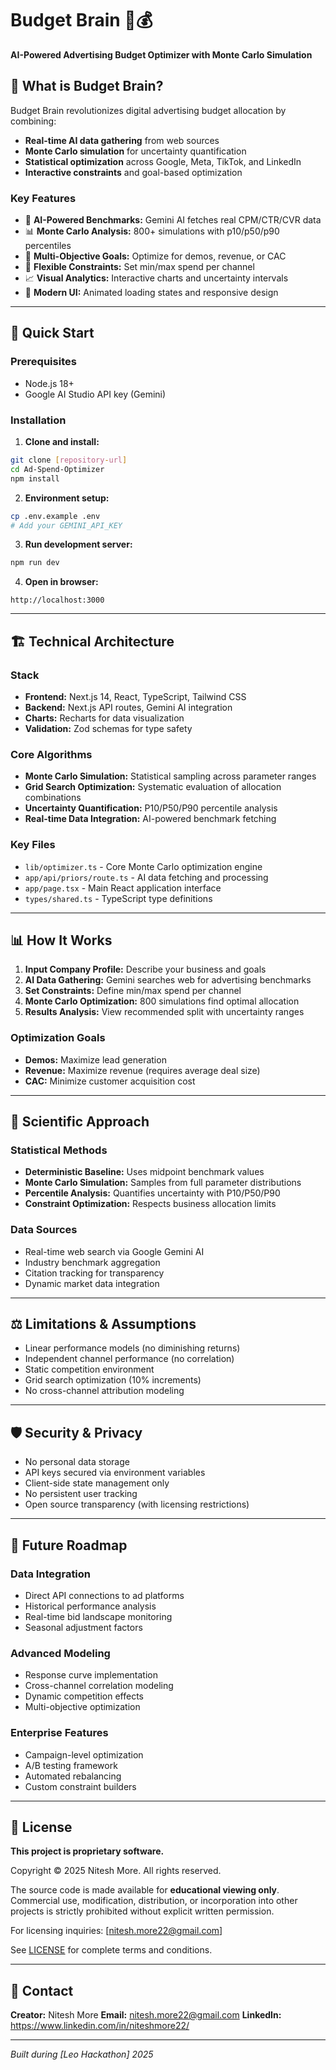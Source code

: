 # Budget Brain 🧠💰

**AI-Powered Advertising Budget Optimizer with Monte Carlo Simulation**



## 🎯 What is Budget Brain?

Budget Brain revolutionizes digital advertising budget allocation by combining:
- **Real-time AI data gathering** from web sources
- **Monte Carlo simulation** for uncertainty quantification  
- **Statistical optimization** across Google, Meta, TikTok, and LinkedIn
- **Interactive constraints** and goal-based optimization

### Key Features
- 🤖 **AI-Powered Benchmarks:** Gemini AI fetches real CPM/CTR/CVR data
- 📊 **Monte Carlo Analysis:** 800+ simulations with p10/p50/p90 percentiles
- 🎯 **Multi-Objective Goals:** Optimize for demos, revenue, or CAC
- 🔧 **Flexible Constraints:** Set min/max spend per channel
- 📈 **Visual Analytics:** Interactive charts and uncertainty intervals
- 🎨 **Modern UI:** Animated loading states and responsive design

---

## 🚀 Quick Start

### Prerequisites
- Node.js 18+ 
- Google AI Studio API key (Gemini)

### Installation

1. **Clone and install:**
```bash
git clone [repository-url]
cd Ad-Spend-Optimizer
npm install
```

2. **Environment setup:**
```bash
cp .env.example .env
# Add your GEMINI_API_KEY
```

3. **Run development server:**
```bash
npm run dev
```

4. **Open in browser:**
```
http://localhost:3000
```

---

## 🏗️ Technical Architecture

### Stack
- **Frontend:** Next.js 14, React, TypeScript, Tailwind CSS
- **Backend:** Next.js API routes, Gemini AI integration
- **Charts:** Recharts for data visualization
- **Validation:** Zod schemas for type safety

### Core Algorithms
- **Monte Carlo Simulation:** Statistical sampling across parameter ranges
- **Grid Search Optimization:** Systematic evaluation of allocation combinations
- **Uncertainty Quantification:** P10/P50/P90 percentile analysis
- **Real-time Data Integration:** AI-powered benchmark fetching

### Key Files
- `lib/optimizer.ts` - Core Monte Carlo optimization engine
- `app/api/priors/route.ts` - AI data fetching and processing
- `app/page.tsx` - Main React application interface
- `types/shared.ts` - TypeScript type definitions

---

## 📊 How It Works

1. **Input Company Profile:** Describe your business and goals
2. **AI Data Gathering:** Gemini searches web for advertising benchmarks  
3. **Set Constraints:** Define min/max spend per channel
4. **Monte Carlo Optimization:** 800 simulations find optimal allocation
5. **Results Analysis:** View recommended split with uncertainty ranges

### Optimization Goals
- **Demos:** Maximize lead generation
- **Revenue:** Maximize revenue (requires average deal size)
- **CAC:** Minimize customer acquisition cost

---

## 🔬 Scientific Approach

### Statistical Methods
- **Deterministic Baseline:** Uses midpoint benchmark values
- **Monte Carlo Simulation:** Samples from full parameter distributions
- **Percentile Analysis:** Quantifies uncertainty with P10/P50/P90
- **Constraint Optimization:** Respects business allocation limits

### Data Sources
- Real-time web search via Google Gemini AI
- Industry benchmark aggregation
- Citation tracking for transparency
- Dynamic market data integration

---

## ⚖️ Limitations & Assumptions

- Linear performance models (no diminishing returns)
- Independent channel performance (no correlation)
- Static competition environment
- Grid search optimization (10% increments)
- No cross-channel attribution modeling

---

## 🛡️ Security & Privacy

- No personal data storage
- API keys secured via environment variables
- Client-side state management only
- No persistent user tracking
- Open source transparency (with licensing restrictions)

---

## 🔮 Future Roadmap

### Data Integration
- Direct API connections to ad platforms
- Historical performance analysis
- Real-time bid landscape monitoring
- Seasonal adjustment factors

### Advanced Modeling
- Response curve implementation
- Cross-channel correlation modeling
- Dynamic competition effects
- Multi-objective optimization

### Enterprise Features
- Campaign-level optimization
- A/B testing framework
- Automated rebalancing
- Custom constraint builders

---

## 📄 License

**This project is proprietary software.** 

Copyright © 2025 Nitesh More. All rights reserved.

The source code is made available for **educational viewing only**. Commercial use, modification, distribution, or incorporation into other projects is strictly prohibited without explicit written permission.

For licensing inquiries: [nitesh.more22@gmail.com]

See [LICENSE](./LICENSE) for complete terms and conditions.

---

## 🤝 Contact

**Creator:** Nitesh More
**Email:** nitesh.more22@gmail.com 
**LinkedIn:** https://www.linkedin.com/in/niteshmore22/ 

---

*Built during [Leo Hackathon] 2025*
